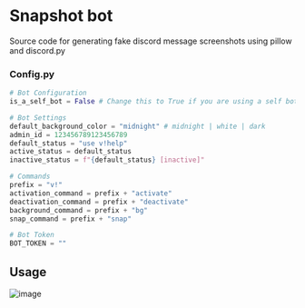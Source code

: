 # Snapshot bot
 Source code for generating fake discord message screenshots using pillow and discord.py

### Config.py
```py
# Bot Configuration
is_a_self_bot = False # Change this to True if you are using a self bot

# Bot Settings
default_background_color = "midnight" # midnight | white | dark
admin_id = 123456789123456789
default_status = "use v!help"
active_status = default_status
inactive_status = f"{default_status} [inactive]"

# Commands
prefix = "v!"
activation_command = prefix + "activate"
deactivation_command = prefix + "deactivate"
background_command = prefix + "bg"
snap_command = prefix + "snap"

# Bot Token
BOT_TOKEN = ""
```

## Usage
![image](https://i.postimg.cc/tCdSzbmv/image.png)
